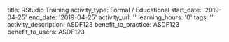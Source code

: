 title: RStudio Training
activity_type: Formal / Educational
start_date: '2019-04-25'
end_date: '2019-04-25'
activity_url: ''
learning_hours: '0'
tags: ''
activity_description: ASDF123
benefit_to_practice: ASDF123
benefit_to_users: ASDF123
